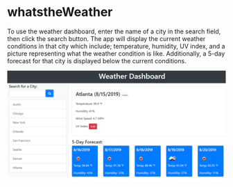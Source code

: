 # whatstheWeather

To use the weather dashboard, enter the name of a city in the search field, then click the search button. The app will display the current weather conditions in that city which include; temperature, humidity, UV index, and a picture representing what the weather condition is like. Additionally, a 5-day forecast for that city is displayed below the current conditions.

![Weather-Dashboard](./assets/06-server-side-apis-homework-demo.png)